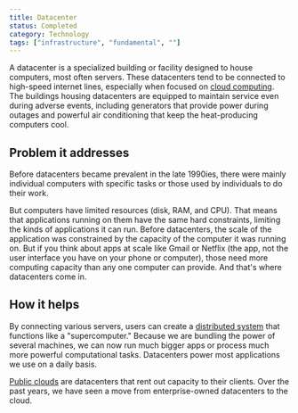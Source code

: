 ```yaml
---
title: Datacenter
status: Completed
category: Technology
tags: ["infrastructure", "fundamental", ""]
---
```



A datacenter is a specialized building or facility designed to house computers, most often servers. 
These datacenters tend to be connected to high-speed internet lines, especially when focused on [cloud computing](/cloud-computing/). 
The buildings housing datacenters are equipped to maintain service even during adverse events, including generators that provide power during outages and powerful air conditioning that keep the heat-producing computers cool. 

## Problem it addresses

Before datacenters became prevalent in the late 1990ies, there were mainly individual computers with specific tasks or those used by individuals to do their work.

But computers have limited resources (disk, RAM, and CPU). 
That means that applications running on them have the same hard constraints, limiting the kinds of applications it can run.
Before datacenters, the scale of the application was constrained by the capacity of the computer it was running on. 
But if you think about apps at scale like Gmail or Netflix (the app, not the user interface you have on your phone or computer), those need more computing capacity than any one computer can provide. 
And that's where datacenters come in. 

## How it helps

By connecting various servers, users can create a [distributed system](/distributed-systems/) that functions like a "supercomputer." 
Because we are bundling the power of several machines, we can now run much bigger apps or process much more powerful computational tasks.
Datacenters power most applications we use on a daily basis. 

[Public clouds](/cloud-computing/) are datacenters that rent out capacity to their clients. 
Over the past years, we have seen a move from enterprise-owned datacenters to the cloud. 
